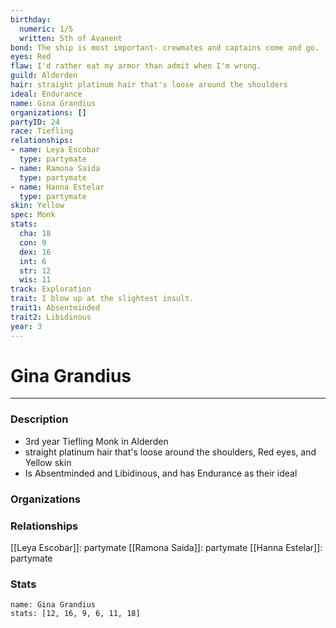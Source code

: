 ```yaml
---
birthday:
  numeric: 1/5
  written: 5th of Avanent
bond: The ship is most important- crewmates and captains come and go.
eyes: Red
flaw: I'd rather eat my armor than admit when I'm wrong.
guild: Alderden
hair: straight platinum hair that's loose around the shoulders
ideal: Endurance
name: Gina Grandius
organizations: []
partyID: 24
race: Tiefling
relationships:
- name: Leya Escobar
  type: partymate
- name: Ramona Saida
  type: partymate
- name: Hanna Estelar
  type: partymate
skin: Yellow
spec: Monk
stats:
  cha: 18
  con: 9
  dex: 16
  int: 6
  str: 12
  wis: 11
track: Exploration
trait: I blow up at the slightest insult.
trait1: Absentminded
trait2: Libidinous
year: 3
---
```

# Gina Grandius
---
### Description
- 3rd year Tiefling Monk in Alderden
- straight platinum hair that's loose around the shoulders, Red eyes, and Yellow skin
- Is Absentminded and Libidinous, and has Endurance as their ideal

### Organizations
### Relationships
[[Leya Escobar]]: partymate
[[Ramona Saida]]: partymate
[[Hanna Estelar]]: partymate
### Stats
```statblock
name: Gina Grandius
stats: [12, 16, 9, 6, 11, 18]
```